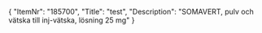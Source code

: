 {
  "ItemNr": "185700",
  "Title": "test",
  "Description": "SOMAVERT, pulv och vätska till inj-vätska, lösning 25 mg"
}